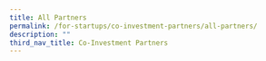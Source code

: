 ```yaml
---
title: All Partners
permalink: /for-startups/co-investment-partners/all-partners/
description: ""
third_nav_title: Co-Investment Partners
---
```


<link rel="stylesheet" href="/sgds.css"/>
<div style="display: flex; flex-wrap: wrap; padding: 10px" id="partnerContainer">
  
</div>
<script src="/loadAllPartners.js"></script>
